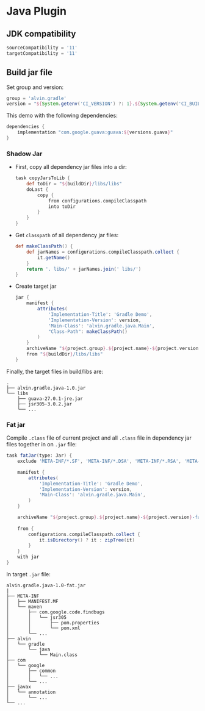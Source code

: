 # Java Plugin

## JDK compatibility

```groovy
sourceCompatibility = '11'
targetCompatibility = '11'
```

## Build jar file

Set group and version:

```groovy
group = 'alvin.gradle'
version = "${System.getenv('CI_VERSION') ?: 1}.${System.getenv('CI_BUILD_NUM') ?: 0}"
```

This demo with the following dependencies:

```groovy
dependencies {
    implementation "com.google.guava:guava:${versions.guava}"
}
```

### Shadow Jar 

- First, copy all dependency jar files into a dir:

    ```groovy
    task copyJarsToLib {
        def toDir = "${buildDir}/libs/libs"
        doLast {
            copy {
                from configurations.compileClasspath
                into toDir
            }
        }
    }
    ```
- Get `classpath` of all dependency jar files:
    ```groovy
    def makeClassPath() {
        def jarNames = configurations.compileClasspath.collect {
            it.getName()
        }
        return '. libs/' + jarNames.join(' libs/')
    }
    ```
- Create target jar

    ```groovy
    jar {
        manifest {
            attributes(
                'Implementation-Title': 'Gradle Demo',
                'Implementation-Version': version,
                'Main-Class': 'alvin.gradle.java.Main',
                "Class-Path": makeClassPath()
            )
        }
        archiveName "${project.group}.${project.name}-${project.version}.jar"
        from "${buildDir}/libs/libs"
    }
    ```
    
Finally, the target files in build/libs are:
```
.
├── alvin.gradle.java-1.0.jar
└── libs
    ├── guava-27.0.1-jre.jar
    ├── jsr305-3.0.2.jar
    └── ...
```

### Fat jar

Compile `.class` file of current project and all `.class` file in dependency jar files together in on `.jar` file:

```groovy
task fatJar(type: Jar) {
    exclude 'META-INF/*.SF', 'META-INF/*.DSA', 'META-INF/*.RSA', 'META-INF/*.MF'

    manifest {
        attributes(
            'Implementation-Title': 'Gradle Demo',
            'Implementation-Version': version,
            'Main-Class': 'alvin.gradle.java.Main',
        )
    }

    archiveName "${project.group}.${project.name}-${project.version}-fat.jar"
    
    from {
        configurations.compileClasspath.collect {
            it.isDirectory() ? it : zipTree(it)
        }
    }
    with jar
}
```

In target `.jar` file:

```
alvin.gradle.java-1.0-fat.jar
|
├── META-INF
│   ├── MANIFEST.MF
│   └── maven
│       ├── com.google.code.findbugs
│       │   └── jsr305
│       │       ├── pom.properties
│       │       └── pom.xml
│       └── ...
├── alvin
│   └── gradle
│       └── java
│           └── Main.class
├── com
│   └── google
│       ├── common
│       │   └── ...
│       └── ...
├── javax
│   └── annotation
│       └── ...
└── ...
```
